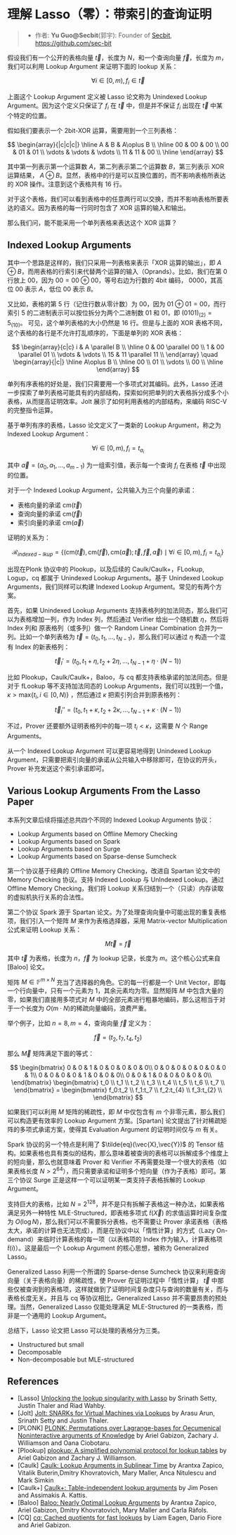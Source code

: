 # 理解 Lasso（零）：带索引的查询证明

>- 作者:  **Yu Guo@Secbit**(郭宇): Founder of [Secbit](https://secbit.io/), <https://github.com/sec-bit>

假设我们有一个公开的表格向量 $\vec{t}$，长度为 $N$，和一个查询向量 $\vec{f}$，长度为 $m$，我们可以利用 Lookup Argument 来证明下面的 lookup 关系：

$$
\forall i\in [0,m), f_i \in \vec{t}
$$

上面这个 Lookup Argument 定义被 Lasso 论文称为 Unindexed Lookup Argument。因为这个定义只保证了 $f_i$ 在 $\vec{t}$ 中，但是并不保证 $f_i$ 出现在 $\vec{t}$ 中某个特定的位置。

假如我们要表示一个 2bit-XOR 运算，需要用到一个三列表格：

$$
\begin{array}{|c|c|c|}
\hline
A & B & A\oplus B \\
\hline
00 & 00 & 00 \\
00 & 01 & 01 \\
\vdots & \vdots & \vdots \\
11 & 11 & 00 \\
\hline
\end{array}
$$

其中第一列表示第一个运算数 $A$，第二列表示第二个运算数 $B$，第三列表示 XOR 运算结果， $A\oplus B$。显然，表格中的行是可以互换位置的，而不影响表格所表达的 XOR 操作。注意到这个表格共有 16 行。

对于这个表格，我们可以看到表格中的任意两行可以交换，而并不影响表格所要表达的语义。因为表格的每一行同时包含了 XOR 运算的输入和输出。

那么我们问，能不能采用一个单列表格来表达这个 XOR 运算？

## Indexed Lookup Arguments

其中一个思路是这样的，我们只采用一列表格来表示「XOR 运算的输出」，即 $A\oplus B$，而用表格的行索引来代替两个运算的输入（Oprands）。比如，我们在第 0 行放上 $00$，因为 $00 = 00\oplus 00$，等号右边为行数的 4bit 编码， $0000$，其高位 $00$ 表示 $A$，低位 $00$ 表示 $B$。

又比如，表格的第 5 行（记住行数从零计数）为 $00$，因为 $01\oplus 01=00$，而行索引 $5$ 的二进制表示可以按位拆分为两个二进制数 $01$ 和 $01$，即 $(01 01)_{(2)}=5_{(10)}$。 可见，这个单列表格的大小仍然是 16 行。但是与上面的 XOR 表格不同，这个表格的各行是不允许打乱顺序的，下面是单列的 XOR 表格：

$$
\begin{array}{c|c}
i & A \parallel B \\
\hline
0 & 00 \parallel 00 \\
1 & 00 \parallel  01 \\
\vdots & \vdots  \\
15 & 11 \parallel  11 \\
\end{array}
\quad
\begin{array}{|c|}
\hline
A\oplus B \\
\hline
 00 \\
 01 \\
\vdots \\
 00 \\
\hline
\end{array}
$$

单列有序表格的好处是，我们只需要用一个多项式对其编码。此外，Lasso 还进一步探索了单列表格可能具有的内部结构，探索如何把单列的大表格拆分成多个小表格，从而提高证明效率。Jolt 展示了如何利用表格的内部结构，来编码 RISC-V 的完整指令运算。

基于单列有序的表格，Lasso 论文定义了一类新的 Lookup Argument，称之为 Indexed Lookup Argument：

$$
\forall i\in [0,m), f_i = t_{a_i}
$$

其中 $\vec{a}=(a_0,a_1,\ldots, a_{m-1})$ 为一组索引值，表示每一个查询 $f_i$ 在表格 $\vec{t}$ 中出现的位置。

对于一个 Indexed Lookup Argument，公共输入为三个向量的承诺：

- 表格向量的承诺 $\mathsf{cm}(\vec{t})$
- 查询向量的承诺 $\mathsf{cm}(\vec{f})$
- 索引向量的承诺 $\mathsf{cm}(\vec{a})$

证明的关系为：

$$
\mathcal{R}_{indexed-lkup}=\{(\mathsf{cm}(\vec{t}), \mathsf{cm}(\vec{f}),\mathsf{cm}(\vec{a});\vec{t},\vec{f},\vec{a})\mid \forall i\in [0, m), f_i = t_{a_i} \}
$$

出现在Plonk 协议中的 Plookup，以及后续的 Caulk/Caulk+，FLookup, Logup，cq 都属于 Unindexed Lookup Arguments。基于 Unindexed Lookup Arguments，我们同样可以构建 Indexed Lookup Argument。常见的有两个方案。

首先，如果 Unindexed Lookup Arguments 支持表格列的加法同态，那么我们可以为表格增加一列，作为 Index 列，然后通过 Verifier 给出一个随机数 $\eta$，然后将 Index 列和 原表格列（或多列）做一个 Random Linear Combination 合并为一列。比如一个单列表格为 $\vec{t}=(t_0,t_1,\ldots, t_{N-1})$，那么我们可以通过 $\eta$ 构造一个混有 Index 的新表格列：

$$
\vec{t}_I' = (t_0, t_1+\eta,t_2+2\eta,\ldots,t_{N-1}+\eta\cdot(N-1))
$$

比如 Plookup，Caulk/Caulk+，Baloo，与 cq 都支持表格承诺的加法同态。但是对于 fLookup 等不支持加法同态的 Lookup Arguments，我们可以找到一个值，$\kappa>\mathsf{max}\{t_i, i\in[0,N)\}$ ，然后通过 $\kappa$ 把索引列合并到原表格列：

$$
\vec{t}_I'' = (t_0, t_1+\kappa,t_2+2\kappa,\ldots,t_{N-1}+\kappa\cdot(N-1))
$$

不过，Prover 还要额外证明表格列中的每一项 $t_i<\kappa$，这需要 $N$ 个 Range Arguments。

从一个 Indexed Lookup Argument 可以更容易地得到 Unindexed Lookup Argument，只需要把索引向量的承诺从公共输入中移除即可，在协议的开头，Prover 补充发送这个索引承诺即可。

## Various Lookup Arguments From the Lasso Paper

本系列文章后续将描述总共四个不同的 Indexed Lookup Arguments 协议：

- Lookup Arguments based on Offline Memory Checking
- Lookup Arguments based on Spark
- Lookup Arguments based on Surge
- Lookup Arguments based on Sparse-dense Sumcheck

第一个协议基于经典的 Offline Memory Checking，改进自 Spartan 论文中的 Memory Checking 协议。支持 Indexed Lookup 与 UnIndexed Lookup。通过 Offline Memory Checking，我们将 Lookup 关系归结到一个（只读）内存读取的虚拟机执行关系的合法性。

第二个协议 Spark 源于 Spartan 论文。为了处理查询向量中可能出现的重复表格项，我们引入一个矩阵 $M$ 来作为表格选择器，采用 Matrix-vector Multiplication 公式来证明 Lookup 关系：

$$
M\vec{t} = \vec{f}
$$

其中 $\vec{t}$ 为表格，长度为 $n$，$\vec{f}$ 为 lookup 记录，长度为 $m$。这个核心公式来自 [Baloo] 论文。

矩阵 $M\in\mathbb{F}^{m \times N}$ 充当了选择器的角色。它的每一行都是一个 Unit Vector，即每一个行向量中，只有一个元素为 $1$，其余元素均为零。显然矩阵 $M$ 中包含大量的零，如果我们直接用多项式对 $M$ 中的全部元素进行粗暴地编码，那么这相当于对于一个长度为 $O(m\cdot N)$的稀疏向量编码，浪费严重。

举个例子，比如 $n=8, m=4$，查询向量 $\vec{f}$ 定义为：

$$
\vec{f} = (t_2, t_7, t_{4}, t_{2})
$$

那么 $\vec{M}$ 矩阵满足下面的等式：

$$
\begin{bmatrix}
0 & 0 & 1 & 0 & 0 & 0 & 0 & 0\\
0 & 0 & 0 & 0 & 0 & 0 & 0 & 1\\
0 & 0 & 0 & 0 & 1 & 0 & 0 & 0\\
0 & 0 & 1 & 0 & 0 & 0 & 0 & 0\\
\end{bmatrix}
\begin{bmatrix}
t_0 \\
t_1 \\
t_2 \\
t_3 \\
t_4 \\
t_5 \\
t_6 \\
t_7 \\
\end{bmatrix}
= \begin{bmatrix}
f_0:t_2 \\
f_1:t_7 \\
f_2:t_{4} \\
f_3:t_{2} \\
\end{bmatrix}
$$

如果我们可以利用 $M$ 矩阵的稀疏性，即 $M$ 中仅包含有 $m$ 个非零元素，那么我们可以构造更有效率的 Lookup Argument 方案。[Spartan] 论文提出了针对稀疏矩阵的多项式承诺方案，使得其 Evaluation Argument 的证明时间仅与 $m$ 有关。

Spark 协议的另一个特点是利用了 $\tilde{eq}(\vec{X},\vec{Y})$ 的 Tensor 结构。如果表格也具有类似的结构，那么意味着被查询的表格可以拆解成多个维度上的短向量，那么也就意味着 Prover 和 Verifier 不再需要处理一个很大的表格（如果表格长度 $N>2^{64}$），而只需要承诺和证明多个短向量（作为子表格）即可。第三个协议 Surge 正是这样一个可以证明某一类支持子表格拆解的 Lookup Argument。

支持巨大的表格，比如 $N=2^{128}$，并不是只有拆解子表格这一种办法，如果表格满足另外一种特性 MLE-Structured，即表格多项式 $\tilde{t}(\vec{X})$ 的求值运算时间复杂度为 $O(\log{N})$，那么我们可以不需要拆分表格，也不需要让 Prover 承诺表格（表格太大，承诺的计算也无法完成），而是在协议中以「惰性计算」的方式（Lazy On-demand）来临时计算表格的每一项（以表格项的 Index 作为输入，计算表格项 $\tilde{t}(i)$）。这是最后一个 Lookup Argument 的核心思想，被称为 Generalized Lasso。

Generalized Lasso 利用一个所谓的 Sparse-dense Sumcheck 协议来利用查询向量（关于表格向量）的稀疏性，使 Prover 在证明过程中「惰性计算」 $\vec{t}$ 中那些仅被查询到的表格项，这样就做到了证明时间复杂度只与查询的数量有关，而与表格长度无关。并且与 cq 等协议相比，Generalized Lasso 并不需要昂贵的预处理。当然，Generalized Lasso 仅能处理满足 MLE-Structured 的一类表格，而非是一个通用的 Lookup Argument。

总结下，Lasso 论文把 Lasso 可以处理的表格分为三类。

- Unstructured but small
- Decomposable
- Non-decomposable but MLE-structured

##  References

- [Lasso] [Unlocking the lookup singularity with Lasso](https://eprint.iacr.org/2023/1216) by Srinath Setty, Justin Thaler and Riad Wahby.
- [Jolt] [Jolt: SNARKs for Virtual Machines via Lookups](https://eprint.iacr.org/2023/1217) by Arasu Arun, Srinath Setty and Justin Thaler.
- [PLONK] [PLONK: Permutations over Lagrange-bases for Oecumenical Noninteractive arguments of Knowledge](https://eprint.iacr.org/2019/953.pdf) by Ariel Gabizon, Zachary J. Williamson and Oana Ciobotaru.
- [Plookup] [plookup: A simplified polynomial protocol for lookup tables](https://eprint.iacr.org/2020/315) by Ariel Gabizon and Zachary J. Williamson.
- [Caulk] [Caulk: Lookup Arguments in Sublinear Time](https://eprint.iacr.org/2022/621) by Arantxa Zapico, Vitalik Buterin,Dmitry Khovratovich, Mary Maller, Anca Nitulescu and Mark Simkin
- [Caulk+] [Caulk+: Table-independent lookup arguments](https://eprint.iacr.org/2022/957) by Jim Posen and Assimakis A. Kattis.
- [Baloo] [Baloo: Nearly Optimal Lookup Arguments](https://eprint.iacr.org/2022/1565) by Arantxa Zapico, Ariel Gabizon, Dmitry Khovratovich, Mary Maller and Carla Ràfols.
- [CQ] [cq: Cached quotients for fast lookups](https://eprint.iacr.org/2022/1763) by Liam Eagen, Dario Fiore and Ariel Gabizon.
